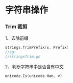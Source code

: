 # 字符串操作

### Trim 裁剪
1、去除前缀
```go
strings.TrimPrefix(s, Prefix)
//eg: 
//stringsTrim.go 
```
2、判断字符串中是否含有中文
```go
unicode.Is(unicode.Han, v)
```